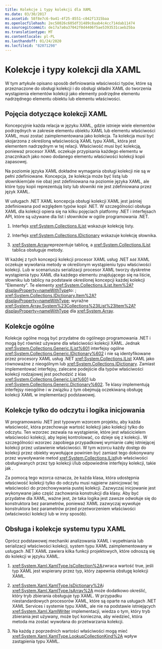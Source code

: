 ```yaml
---
title: Kolekcje i typy kolekcji dla XAML
ms.date: 03/30/2017
ms.assetid: 58f8e7c6-9a41-4f25-8551-c042f1315baa
ms.openlocfilehash: 2ec58026c605df31489c8aab4c4cc714dab11474
ms.sourcegitcommit: de17a7a0a37042f0d4406f5ae5393531caeb25ba
ms.translationtype: MT
ms.contentlocale: pl-PL
ms.lasthandoff: 01/24/2020
ms.locfileid: "82071298"
---
```

# <a name="collections-and-collection-types-for-xaml"></a>Kolekcje i typy kolekcji dla XAML

W tym artykule opisano sposób definiowania właściwości typów, które są przeznaczone do obsługi kolekcji i do obsługi składni XAML do tworzenia wystąpienia elementów kolekcji jako elementy podrzędne elementu nadrzędnego elementu obiektu lub elementu właściwości.

## <a name="xaml-collection-concepts"></a>Pojęcia dotyczące kolekcji XAML

Koncepcyjnie każda relacja w języku XAML, gdzie istnieje wiele elementów podrzędnych w zakresie elementu obiektu XAML lub elementu właściwości XAML, musi zostać zaimplementowana jako kolekcja. Ta kolekcja musi być skojarzona z określoną właściwością XAML typu XAML, która jest elementem nadrzędnym w tej relacji. Właściwość musi być kolekcją, ponieważ procesor XAML oczekuje przypisania każdego elementu w znacznikach jako nowo dodanego elementu właściwości kolekcji kopii zapasowej.

Na poziomie języka XAML dokładne wymagania obsługi kolekcji nie są w pełni zdefiniowane. Koncepcja, że kolekcja może być listą lub słownikiem(ale nie oba) jest zdefiniowana na poziomie języka XAML, ale które typy kopii reprezentują listy lub słowniki nie jest zdefiniowana przez język XAML.

W usługach .NET XAML koncepcja obsługi kolekcji XAML jest jaśniej zdefiniowana pod względem typów kopii .NET. W szczególności obsługa XAML dla kolekcji opiera się na kilku pojęciach platformy .NET i interfejsach API, które są używane dla list i słowników w ogóle programowania .NET.

1. Interfejs <xref:System.Collections.IList> wskazuje kolekcję listy.

2. Interfejs <xref:System.Collections.IDictionary> wskazuje kolekcję słownika.

3. <xref:System.Array>reprezentuje tablicę, a <xref:System.Collections.IList> tablica obsługuje metody.

W każdej z tych koncepcji kolekcji procesor XAML usług .NET `Add` XAML oczekuje wywołania metody w określonym wystąpieniu typu właściwości kolekcji. Lub w scenariuszu serializacji procesor XAML tworzy dyskretne wystąpienia typu XAML dla każdego elementu znajdującego się na liście, słowniku lub tablicy na podstawie określonej koncepcji każdej kolekcji "Elementy". Te elementy <xref:System.Collections.IList.Item%2A?displayProperty=nameWithType>to: ; <xref:System.Collections.IDictionary.Item%2A?displayProperty=nameWithType>; wyraźne <xref:System.Array.System%23Collections%23IList%23Item%2A?displayProperty=nameWithType> dla <xref:System.Array>.

## <a name="generic-collections"></a>Kolekcje ogólne

Kolekcje ogólne mogą być przydatne do ogólnego programowania .NET i mogą być również używane dla właściwości kolekcji XAML. Jednak <xref:System.Collections.Generic.IList%601> interfejsy ogólne <xref:System.Collections.Generic.IDictionary%602> i nie są identyfikowane przez procesory XAML usług .NET <xref:System.Collections.IList> XAML jako równoważne z nieogólnym lub <xref:System.Collections.IDictionary>. Zamiast implementować interfejsy, zalecane podejście dla typów właściwości kolekcji rodzajowej jest pochodzić z klas <xref:System.Collections.Generic.List%601> lub <xref:System.Collections.Generic.Dictionary%602>. Te klasy implementują interfejsy nieogólne i w związku z tym obejmują oczekiwaną obsługę kolekcji XAML w implementacji podstawowej.

## <a name="read-only-collections-and-initialization-logic"></a>Kolekcje tylko do odczytu i logika inicjowania

W programowaniu .NET jest typowym wzorcem projektu, aby każda właściwość, która przechowuje wartość kolekcji jako kolekcji tylko do odczytu. Ten wzorzec zezwala na wystąpienie, które jest właścicielem właściwości kolekcji, aby lepiej kontrolować, co dzieje się z kolekcji.. W szczególności wzorzec zapobiega przypadkowej wymianie całej istniejącej kolekcji przez ustawienie właściwości. W tym wzorcu każdy dostęp do kolekcji przez obiekty wywołujące powinien być zamiast tego dokonywany przez wywoływanie metod <xref:System.Collections.IList>lub właściwości obsługiwanych przez typ kolekcji i/lub odpowiednie interfejsy kolekcji, takie jak .

Za pomocą tego wzorca oznacza, że każda klasa, która udostępnia właściwość kolekcji tylko do odczytu musi najpierw zainicjować tej właściwości do przechowywania pustej kolekcji. Zazwyczaj inicjowanie jest wykonywane jako część zachowania konstrukcji dla klasy. Aby być przydatne dla XAML, ważne jest, że taka logika jest zawsze odwołuje się do konstruktora bez parametrów, ponieważ XAML zazwyczaj wywołuje konstruktora bez parametrów przed przetworzeniem właściwości (właściwości kolekcji lub w inny sposób).

## <a name="xaml-type-system-support-and-collections"></a>Obsługa i kolekcje systemu typu XAML

Oprócz podstawowej mechaniki analizowania XAML i wypełniania lub serializacji właściwości kolekcji, system typu XAML zaimplementowany w usługach .NET XAML zawiera kilka funkcji projektowych, które odnoszą się do kolekcji w języku XAML.

1. <xref:System.Xaml.XamlType.IsCollection%2A>zwraca wartość true, jeśli typ XAML jest wspierany przez typ, który zapewnia obsługę kolekcji XAML.

2. <xref:System.Xaml.XamlType.IsDictionary%2A>i <xref:System.Xaml.XamlType.IsArray%2A> może dodatkowo określić, który tryb zbierania obsługuje typ XAML. W przypadku niestandardowych procesorów XAML, które są oparte na usługach .NET XAML Services i systemie typu XAML, ale nie na podstawie istniejących <xref:System.Xaml.XamlWriter> implementacji, wiedza o tym, który tryb zbierania jest używany, może być konieczna, aby wiedzieć, która metoda ma zostać wywołana do przetwarzania kolekcji.

3. Na każdą z poprzednich wartości właściwości mogą mieć <xref:System.Xaml.XamlType.LookupCollectionKind%2A> wpływ zastąpienia typu XAML.
